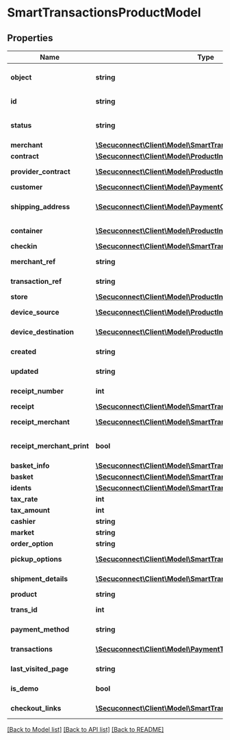 # SmartTransactionsProductModel

## Properties
Name | Type | Description | Notes
------------ | ------------- | ------------- | -------------
**object** | **string** | Object of smart transaction | 
**id** | **string** | Id of smart transaction | 
**status** | **string** | Status of smart transaction | 
**merchant** | [**\Secuconnect\Client\Model\SmartTransactionsMerchant**](SmartTransactionsMerchant.md) | Merchant | 
**contract** | [**\Secuconnect\Client\Model\ProductInstanceUID**](ProductInstanceUID.md) | Contract | 
**provider_contract** | [**\Secuconnect\Client\Model\ProductInstanceUID**](ProductInstanceUID.md) | Provider contract | 
**customer** | [**\Secuconnect\Client\Model\PaymentCustomersProductModel**](PaymentCustomersProductModel.md) | Customer | 
**shipping_address** | [**\Secuconnect\Client\Model\PaymentCustomersProductModel**](PaymentCustomersProductModel.md) | Customers delivery address | 
**container** | [**\Secuconnect\Client\Model\ProductInstanceUID**](ProductInstanceUID.md) | Payment Container | 
**checkin** | [**\Secuconnect\Client\Model\SmartTransactionsCheckin**](SmartTransactionsCheckin.md) | Check in | 
**merchant_ref** | **string** | Merchant reference | 
**transaction_ref** | **string** | Transaction reference | 
**store** | [**\Secuconnect\Client\Model\ProductInstanceUID**](ProductInstanceUID.md) | Store | 
**device_source** | [**\Secuconnect\Client\Model\ProductInstanceUID**](ProductInstanceUID.md) | Device source | 
**device_destination** | [**\Secuconnect\Client\Model\ProductInstanceUID**](ProductInstanceUID.md) | Device destination | 
**created** | **string** | Created at date | 
**updated** | **string** | Updated at date | 
**receipt_number** | **int** | Receipt number | 
**receipt** | [**\Secuconnect\Client\Model\SmartTransactionsReceipt[]**](SmartTransactionsReceipt.md) | Receipt | 
**receipt_merchant** | [**\Secuconnect\Client\Model\SmartTransactionsReceipt[]**](SmartTransactionsReceipt.md) | Receipt merchant | 
**receipt_merchant_print** | **bool** | Receipt merchant print | 
**basket_info** | [**\Secuconnect\Client\Model\SmartTransactionsBasketInfo**](SmartTransactionsBasketInfo.md) | Basket info | 
**basket** | [**\Secuconnect\Client\Model\SmartTransactionsBasket**](SmartTransactionsBasket.md) | Basket | 
**idents** | [**\Secuconnect\Client\Model\SmartTransactionsIdent[]**](SmartTransactionsIdent.md) | Idents | 
**tax_rate** | **int** | Tax rate | 
**tax_amount** | **int** | Tax amount | 
**cashier** | **string** | Cashier | 
**market** | **string** | Market | 
**order_option** | **string** | Order option | 
**pickup_options** | [**\Secuconnect\Client\Model\SmartTransactionsPickupOptions**](SmartTransactionsPickupOptions.md) | Pickup options | 
**shipment_details** | [**\Secuconnect\Client\Model\SmartTransactionsShipmentDetails**](SmartTransactionsShipmentDetails.md) | Shipment details | 
**product** | **string** | Product | 
**trans_id** | **int** | Transaction id | 
**payment_method** | **string** | Payment method | 
**transactions** | [**\Secuconnect\Client\Model\PaymentTransactionsProductModel[]**](PaymentTransactionsProductModel.md) | Payment Transactions | 
**last_visited_page** | **string** | Last visited page | 
**is_demo** | **bool** | Demo payment | 
**checkout_links** | [**\Secuconnect\Client\Model\SmartTransactionsCheckoutLinks**](SmartTransactionsCheckoutLinks.md) | Checkout Links | 

[[Back to Model list]](../README.md#documentation-for-models) [[Back to API list]](../README.md#documentation-for-api-endpoints) [[Back to README]](../../README.md)


